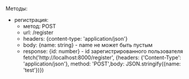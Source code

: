 Методы:

- регистрация:
  - метод: POST
  - url: /register
  - headers: {content-type: 'application/json'}
  - body: {name: string} - name не может быть пустым
  - response: {id: number} - id зарегистрированного пользователя
    fetch('http://localhost:8000/register', {headers: {'Content-Type': 'application/json'}, method: 'POST',body: JSON.stringify({name: 'test'})})
